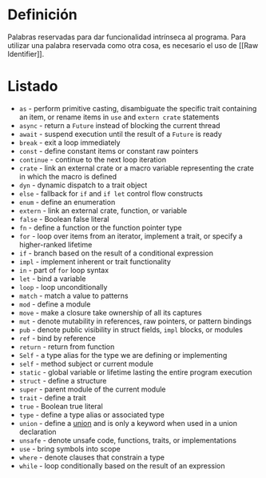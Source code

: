 # Definición
Palabras reservadas para dar funcionalidad intrínseca al programa. Para utilizar una palabra reservada como otra cosa, es necesario el uso de [[Raw Identifier]].
# Listado
-   `as` - perform primitive casting, disambiguate the specific trait containing an item, or rename items in `use` and `extern crate` statements
-   `async` - return a `Future` instead of blocking the current thread
-   `await` - suspend execution until the result of a `Future` is ready
-   `break` - exit a loop immediately
-   `const` - define constant items or constant raw pointers
-   `continue` - continue to the next loop iteration
-   `crate` - link an external crate or a macro variable representing the crate in which the macro is defined
-   `dyn` - dynamic dispatch to a trait object
-   `else` - fallback for `if` and `if let` control flow constructs
-   `enum` - define an enumeration
-   `extern` - link an external crate, function, or variable
-   `false` - Boolean false literal
-   `fn` - define a function or the function pointer type
-   `for` - loop over items from an iterator, implement a trait, or specify a higher-ranked lifetime
-   `if` - branch based on the result of a conditional expression
-   `impl` - implement inherent or trait functionality
-   `in` - part of `for` loop syntax
-   `let` - bind a variable
-   `loop` - loop unconditionally
-   `match` - match a value to patterns
-   `mod` - define a module
-   `move` - make a closure take ownership of all its captures
-   `mut` - denote mutability in references, raw pointers, or pattern bindings
-   `pub` - denote public visibility in struct fields, `impl` blocks, or modules
-   `ref` - bind by reference
-   `return` - return from function
-   `Self` - a type alias for the type we are defining or implementing
-   `self` - method subject or current module
-   `static` - global variable or lifetime lasting the entire program execution
-   `struct` - define a structure
-   `super` - parent module of the current module
-   `trait` - define a trait
-   `true` - Boolean true literal
-   `type` - define a type alias or associated type
-   `union` - define a [union](https://doc.rust-lang.org/reference/items/unions.html) and is only a keyword when used in a union declaration
-   `unsafe` - denote unsafe code, functions, traits, or implementations
-   `use` - bring symbols into scope
-   `where` - denote clauses that constrain a type
-   `while` - loop conditionally based on the result of an expression
